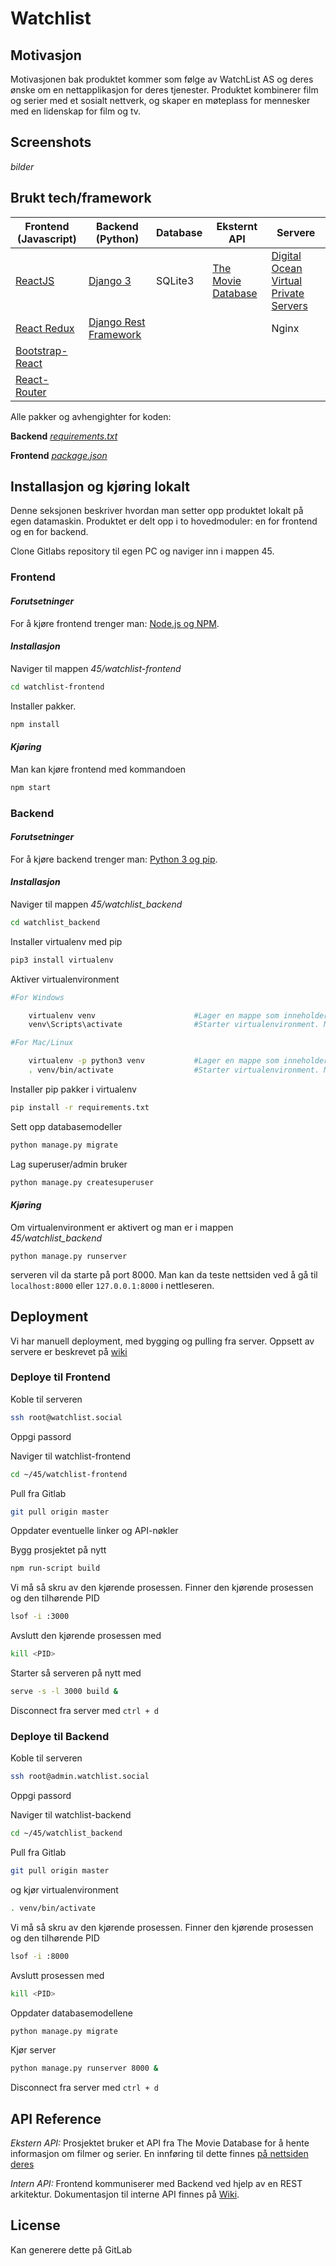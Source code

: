 # Watchlist

## Motivasjon
Motivasjonen bak produktet kommer som følge av WatchList AS og deres ønske om en nettapplikasjon for deres tjenester.
Produktet kombinerer film og serier med et sosialt nettverk, og skaper en møteplass for mennesker med en lidenskap for film og tv.

## Screenshots
*bilder*

## Brukt tech/framework
| Frontend (Javascript)        | Backend  (Python)             | Database | Eksternt API       | Servere                               |
|-----------------|-----------------------|----------|--------------------|---------------------------------------|
| [ReactJS](https://reactjs.org/)         | [Django 3](https://docs.djangoproject.com/en/3.0/)       | SQLite3  | [The Movie Database](https://developers.themoviedb.org/3/) | [Digital Ocean Virtual Private Servers](https://www.digitalocean.com/products/droplets/) |
| [React Redux](https://react-redux.js.org/)           | [Django Rest Framework](https://www.django-rest-framework.org/) |          |                    | Nginx                                 |
| [Bootstrap-React](https://react-bootstrap.github.io/) |                       |          |                    |                                       |
| [React-Router](https://reacttraining.com/react-router/web)    |                       |          |                    |                                       |

Alle pakker og avhengighter for koden:

__Backend__ *[requirements.txt](https://gitlab.stud.idi.ntnu.no/tdt4140-2020/45/-/blob/master/watchlist_backend/requirements.txt)*

__Frontend__ *[package.json](https://gitlab.stud.idi.ntnu.no/tdt4140-2020/45/-/blob/master/watchlist-frontend/package.json)*

## Installasjon og kjøring lokalt
Denne seksjonen beskriver hvordan man setter opp produktet lokalt på
egen datamaskin. Produktet er delt opp i to hovedmoduler: en for frontend og en for backend.

Clone Gitlabs repository til egen PC og naviger inn i mappen 45.

### __Frontend__

#### *Forutsetninger*
For å kjøre frontend trenger man: [Node.js og NPM](https://nodejs.org/en/download/).

#### *Installasjon*
Naviger til mappen *45/watchlist-frontend*
```bash
cd watchlist-frontend
```
Installer pakker.
```bash
npm install
```
#### *Kjøring*
Man kan kjøre frontend med kommandoen
```bash
npm start
```


### __Backend__

#### *Forutsetninger*
For å kjøre backend trenger man: [Python 3 og pip](https://www.python.org/downloads/).

#### *Installasjon*
Naviger til mappen *45/watchlist_backend*
```bash
cd watchlist_backend
```
Installer virtualenv med pip

```bash
pip3 install virtualenv
```

Aktiver virtualenvironment
```bash
#For Windows

    virtualenv venv                      #Lager en mappe som inneholder virtualenvironment. Trengs bare å gjøres første gang.
    venv\Scripts\activate                #Starter virtualenvironment. Må gjøres hver gang man skal bruke backend.
```
```bash
#For Mac/Linux

    virtualenv -p python3 venv           #Lager en mappe som inneholder virtualenvironment. Trengs bare å gjøres første gang.
    . venv/bin/activate                  #Starter virtualenvironment. Må gjøres hver gang man skal bruke backend.
```
Installer pip pakker i virtualenv
```bash
pip install -r requirements.txt
```
Sett opp databasemodeller
```bash
python manage.py migrate
```
Lag superuser/admin bruker
```bash
python manage.py createsuperuser
```

#### *Kjøring*
Om virtualenvironment er aktivert og man er i mappen *45/watchlist_backend*

    python manage.py runserver
    
serveren vil da starte på port 8000.
Man kan da teste nettsiden ved å gå til `localhost:8000` eller `127.0.0.1:8000` i nettleseren.


## Deployment
Vi har manuell deployment, med bygging og pulling fra server. Oppsett av servere er beskrevet på [wiki](https://gitlab.stud.idi.ntnu.no/tdt4140-2020/45/-/wikis/Server/Oppsett-av-server)

### Deploye til Frontend
Koble til serveren
```bash
ssh root@watchlist.social
```
Oppgi passord

Naviger til watchlist-frontend 
```bash
cd ~/45/watchlist-frontend
```

Pull fra Gitlab
```bash
git pull origin master
```

Oppdater eventuelle linker og API-nøkler

Bygg prosjektet på nytt
```bash
npm run-script build
```

Vi må så skru av den kjørende prosessen.
Finner den kjørende prosessen og den tilhørende PID
```bash
lsof -i :3000
```

Avslutt den kjørende prosessen med
```bash
kill <PID>
```

Starter så serveren på nytt med
```bash
serve -s -l 3000 build &
```

Disconnect fra server med `ctrl + d`

### Deploye til Backend
Koble til serveren
```bash
ssh root@admin.watchlist.social
```
Oppgi passord

Naviger til watchlist-backend 
```bash
cd ~/45/watchlist_backend
```
Pull fra Gitlab
```bash
git pull origin master
```

og kjør virtualenvironment
```bash
. venv/bin/activate
```
Vi må så skru av den kjørende prosessen.
Finner den kjørende prosessen og den tilhørende PID
```bash
lsof -i :8000
```

Avslutt prosessen med
```bash
kill <PID>
```
Oppdater databasemodellene
```bash
python manage.py migrate
```

Kjør server
```bash
python manage.py runserver 8000 &
```

Disconnect fra server med `ctrl + d`

## API Reference
*Ekstern API:* 
Prosjektet bruker et API fra The Movie Database for å hente informasjon om
filmer og serier. En innføring til dette finnes [på nettsiden deres](https://developers.themoviedb.org/3/)

*Intern API:* 
Frontend kommuniserer med Backend ved hjelp av en REST arkitektur. Dokumentasjon
til interne API finnes på [Wiki](https://gitlab.stud.idi.ntnu.no/tdt4140-2020/45/-/wikis/API). 

## License
Kan generere dette på GitLab